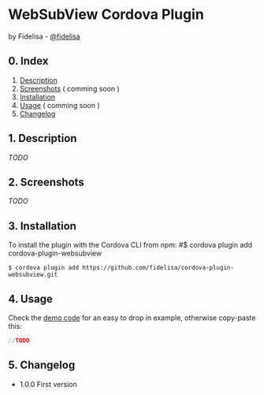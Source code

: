 WebSubView Cordova Plugin
===================================
by Fidelisa - [@fidelisa](https://twitter.com/fidelisa)

## 0. Index

1. [Description](#1-description)
2. [Screenshots](#2-screenshots) ( comming soon )
3. [Installation](#3-installation)
4. [Usage](#4-usage) ( comming soon )
5. [Changelog](#7-changelog)

## 1. Description
*TODO*


## 2. Screenshots
*TODO*

## 3. Installation
To install the plugin with the Cordova CLI from npm:
#$ cordova plugin add cordova-plugin-websubview

```
$ cordova plugin add https://github.com/fidelisa/cordova-plugin-websubview.git
```

## 4. Usage
Check the [demo code](demo/index.html) for an easy to drop in example, otherwise copy-paste this:

```js
//TODO
```

## 5. Changelog
* 1.0.0 First version

